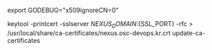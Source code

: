 export GODEBUG="x509ignoreCN=0"

keytool -printcert -sslserver ${NEXUS_DOMAIN}:${SSL_PORT} -rfc > /usr/local/share/ca-certificates/nexus.osc-devops.kr.crt
update-ca-certificates
